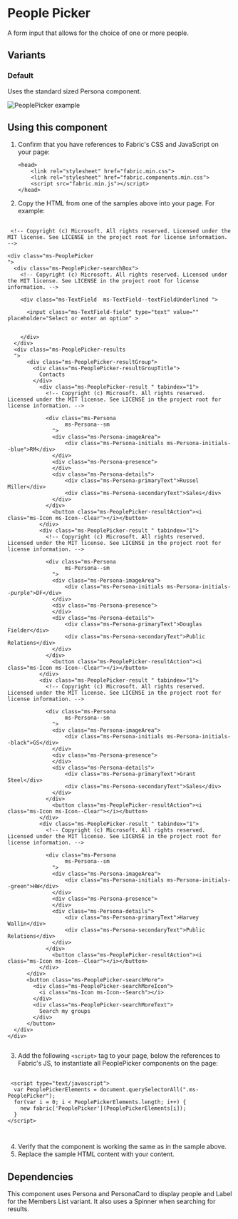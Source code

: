 # People Picker
A form input that allows for the choice of one or more people.

## Variants

### Default
Uses the standard sized Persona component.


![PeoplePicker example](https://raw.githubusercontent.com/OfficeDev/office-ui-fabric-js/master/ghdocs/component_images/PeoplePicker-facepile.png)



## Using this component
1. Confirm that you have references to Fabric's CSS and JavaScript on your page:
    ```
    <head>
        <link rel="stylesheet" href="fabric.min.css">
        <link rel="stylesheet" href="fabric.components.min.css">
        <script src="fabric.min.js"></script>
    </head>
    ```
2. Copy the HTML from one of the samples above into your page. For example:

<pre>
    <code>
 &lt;!-- Copyright (c) Microsoft. All rights reserved. Licensed under the MIT license. See LICENSE in the project root for license information. --&gt;

&lt;div class&#x3D;&quot;ms-PeoplePicker
&quot;&gt;
  &lt;div class&#x3D;&quot;ms-PeoplePicker-searchBox&quot;&gt;
    &lt;!-- Copyright (c) Microsoft. All rights reserved. Licensed under the MIT license. See LICENSE in the project root for license information. --&gt;
    
    &lt;div class&#x3D;&quot;ms-TextField  ms-TextField--textFieldUnderlined &quot;&gt;
      
      &lt;input class&#x3D;&quot;ms-TextField-field&quot; type&#x3D;&quot;text&quot; value&#x3D;&quot;&quot; placeholder&#x3D;&quot;Select or enter an option&quot; &gt;
      
      
    &lt;/div&gt;
  &lt;/div&gt;
  &lt;div class&#x3D;&quot;ms-PeoplePicker-results
  &quot;&gt;
      &lt;div class&#x3D;&quot;ms-PeoplePicker-resultGroup&quot;&gt;
        &lt;div class&#x3D;&quot;ms-PeoplePicker-resultGroupTitle&quot;&gt;
          Contacts
        &lt;/div&gt;
          &lt;div class&#x3D;&quot;ms-PeoplePicker-result &quot; tabindex&#x3D;&quot;1&quot;&gt;
            &lt;!-- Copyright (c) Microsoft. All rights reserved. Licensed under the MIT license. See LICENSE in the project root for license information. --&gt;
            
            &lt;div class&#x3D;&quot;ms-Persona
                  ms-Persona--sm
              &quot;&gt;
              &lt;div class&#x3D;&quot;ms-Persona-imageArea&quot;&gt;
                  &lt;div class&#x3D;&quot;ms-Persona-initials ms-Persona-initials--blue&quot;&gt;RM&lt;/div&gt;
              &lt;/div&gt;
              &lt;div class&#x3D;&quot;ms-Persona-presence&quot;&gt;
              &lt;/div&gt;
              &lt;div class&#x3D;&quot;ms-Persona-details&quot;&gt;
                  &lt;div class&#x3D;&quot;ms-Persona-primaryText&quot;&gt;Russel Miller&lt;/div&gt;
                  &lt;div class&#x3D;&quot;ms-Persona-secondaryText&quot;&gt;Sales&lt;/div&gt;
              &lt;/div&gt;
            &lt;/div&gt;
              &lt;button class&#x3D;&quot;ms-PeoplePicker-resultAction&quot;&gt;&lt;i class&#x3D;&quot;ms-Icon ms-Icon--Clear&quot;&gt;&lt;/i&gt;&lt;/button&gt;
          &lt;/div&gt;
          &lt;div class&#x3D;&quot;ms-PeoplePicker-result &quot; tabindex&#x3D;&quot;1&quot;&gt;
            &lt;!-- Copyright (c) Microsoft. All rights reserved. Licensed under the MIT license. See LICENSE in the project root for license information. --&gt;
            
            &lt;div class&#x3D;&quot;ms-Persona
                  ms-Persona--sm
              &quot;&gt;
              &lt;div class&#x3D;&quot;ms-Persona-imageArea&quot;&gt;
                  &lt;div class&#x3D;&quot;ms-Persona-initials ms-Persona-initials--purple&quot;&gt;DF&lt;/div&gt;
              &lt;/div&gt;
              &lt;div class&#x3D;&quot;ms-Persona-presence&quot;&gt;
              &lt;/div&gt;
              &lt;div class&#x3D;&quot;ms-Persona-details&quot;&gt;
                  &lt;div class&#x3D;&quot;ms-Persona-primaryText&quot;&gt;Douglas Fielder&lt;/div&gt;
                  &lt;div class&#x3D;&quot;ms-Persona-secondaryText&quot;&gt;Public Relations&lt;/div&gt;
              &lt;/div&gt;
            &lt;/div&gt;
              &lt;button class&#x3D;&quot;ms-PeoplePicker-resultAction&quot;&gt;&lt;i class&#x3D;&quot;ms-Icon ms-Icon--Clear&quot;&gt;&lt;/i&gt;&lt;/button&gt;
          &lt;/div&gt;
          &lt;div class&#x3D;&quot;ms-PeoplePicker-result &quot; tabindex&#x3D;&quot;1&quot;&gt;
            &lt;!-- Copyright (c) Microsoft. All rights reserved. Licensed under the MIT license. See LICENSE in the project root for license information. --&gt;
            
            &lt;div class&#x3D;&quot;ms-Persona
                  ms-Persona--sm
              &quot;&gt;
              &lt;div class&#x3D;&quot;ms-Persona-imageArea&quot;&gt;
                  &lt;div class&#x3D;&quot;ms-Persona-initials ms-Persona-initials--black&quot;&gt;GS&lt;/div&gt;
              &lt;/div&gt;
              &lt;div class&#x3D;&quot;ms-Persona-presence&quot;&gt;
              &lt;/div&gt;
              &lt;div class&#x3D;&quot;ms-Persona-details&quot;&gt;
                  &lt;div class&#x3D;&quot;ms-Persona-primaryText&quot;&gt;Grant Steel&lt;/div&gt;
                  &lt;div class&#x3D;&quot;ms-Persona-secondaryText&quot;&gt;Sales&lt;/div&gt;
              &lt;/div&gt;
            &lt;/div&gt;
              &lt;button class&#x3D;&quot;ms-PeoplePicker-resultAction&quot;&gt;&lt;i class&#x3D;&quot;ms-Icon ms-Icon--Clear&quot;&gt;&lt;/i&gt;&lt;/button&gt;
          &lt;/div&gt;
          &lt;div class&#x3D;&quot;ms-PeoplePicker-result &quot; tabindex&#x3D;&quot;1&quot;&gt;
            &lt;!-- Copyright (c) Microsoft. All rights reserved. Licensed under the MIT license. See LICENSE in the project root for license information. --&gt;
            
            &lt;div class&#x3D;&quot;ms-Persona
                  ms-Persona--sm
              &quot;&gt;
              &lt;div class&#x3D;&quot;ms-Persona-imageArea&quot;&gt;
                  &lt;div class&#x3D;&quot;ms-Persona-initials ms-Persona-initials--green&quot;&gt;HW&lt;/div&gt;
              &lt;/div&gt;
              &lt;div class&#x3D;&quot;ms-Persona-presence&quot;&gt;
              &lt;/div&gt;
              &lt;div class&#x3D;&quot;ms-Persona-details&quot;&gt;
                  &lt;div class&#x3D;&quot;ms-Persona-primaryText&quot;&gt;Harvey Wallin&lt;/div&gt;
                  &lt;div class&#x3D;&quot;ms-Persona-secondaryText&quot;&gt;Public Relations&lt;/div&gt;
              &lt;/div&gt;
            &lt;/div&gt;
              &lt;button class&#x3D;&quot;ms-PeoplePicker-resultAction&quot;&gt;&lt;i class&#x3D;&quot;ms-Icon ms-Icon--Clear&quot;&gt;&lt;/i&gt;&lt;/button&gt;
          &lt;/div&gt;
      &lt;/div&gt;
      &lt;button class&#x3D;&quot;ms-PeoplePicker-searchMore&quot;&gt;
        &lt;div class&#x3D;&quot;ms-PeoplePicker-searchMoreIcon&quot;&gt;
          &lt;i class&#x3D;&quot;ms-Icon ms-Icon--Search&quot;&gt;&lt;/i&gt;
        &lt;/div&gt;
        &lt;div class&#x3D;&quot;ms-PeoplePicker-searchMoreText&quot;&gt;
          Search my groups
        &lt;/div&gt;
      &lt;/button&gt;
  &lt;/div&gt;
&lt;/div&gt;
    </code>
</pre>

3. Add the following `<script>` tag to your page, below the references to Fabric's JS, to instantiate all PeoplePicker components on the page:

<pre>
    <code>
 &lt;script type&#x3D;&quot;text/javascript&quot;&gt;
  var PeoplePickerElements &#x3D; document.querySelectorAll(&quot;.ms-PeoplePicker&quot;);
  for(var i &#x3D; 0; i &lt; PeoplePickerElements.length; i++) {
    new fabric[&#x27;PeoplePicker&#x27;](PeoplePickerElements[i]);
  }
&lt;/script&gt;

    </code>
</pre>

4. Verify that the component is working the same as in the sample above.
5. Replace the sample HTML content with your content.

## Dependencies
This component uses Persona and PersonaCard to display people and Label for the Members List variant. It also uses a Spinner when searching for results.


<script type="text/javascript">
  var PeoplePickerElements = document.querySelectorAll(".ms-PeoplePicker");
  for(var i = 0; i < PeoplePickerElements.length; i++) {
    new fabric['PeoplePicker'](PeoplePickerElements[i]);
  }
</script>

